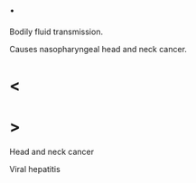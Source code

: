 # .

Bodily fluid transmission.

Causes nasopharyngeal head and neck cancer.

# <

# >

Head and neck cancer

Viral hepatitis
